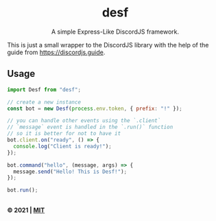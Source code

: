 <div align="center">
    <h1>desf</h1>
    <p>A simple Express-Like DiscordJS framework. </p>
</div>

This is just a small wrapper to the DiscordJS library with the help of the guide from https://discordjs.guide.

## Usage

```js
import Desf from "desf";

// create a new instance
const bot = new Desf(process.env.token, { prefix: "!" });

// you can handle other events using the `.client`
// `message` event is handled in the `.run()` function
// so it is better for not to have it
bot.client.on("ready", () => {
  console.log("Client is ready!");
});

bot.command("hello", (message, args) => {
  message.send("Hello! This is Desf!");
});

bot.run();
```

##

#### &copy; 2021 | [MIT](./LICENSE)
